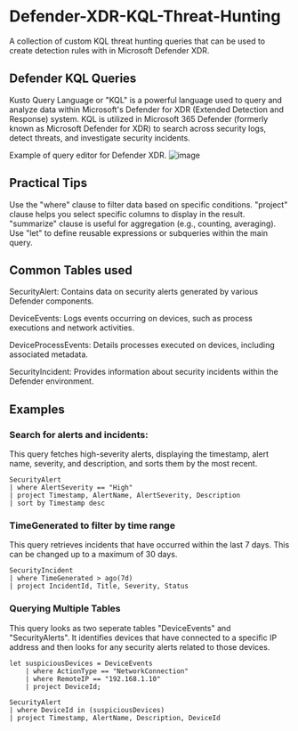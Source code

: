 # Defender-XDR-KQL-Threat-Hunting
A collection of custom KQL threat hunting queries that can be used to create detection rules with in Microsoft Defender XDR. 

## Defender KQL Queries

Kusto Query Language or  "KQL" is a powerful language used to query and analyze data within Microsoft's Defender for XDR (Extended Detection and Response) system. KQL is utilized in Microsoft 365 Defender (formerly known as Microsoft Defender for XDR) to search across security logs, detect threats, and investigate security incidents.




Example of query editor for Defender XDR.
![image](https://github.com/user-attachments/assets/e233a335-0f42-4009-bf72-615bfa6b4612)


## Practical Tips
Use the "where" clause to filter data based on specific conditions.
"project" clause helps you select specific columns to display in the result.
"summarize" clause is useful for aggregation (e.g., counting, averaging).
Use "let" to define reusable expressions or subqueries within the main query.


## Common Tables used

SecurityAlert: Contains data on security alerts generated by various Defender components.

DeviceEvents: Logs events occurring on devices, such as process executions and network activities.

DeviceProcessEvents: Details processes executed on devices, including associated metadata.

SecurityIncident: Provides information about security incidents within the Defender environment.

## Examples 

### Search for alerts and incidents:

This query fetches high-severity alerts, displaying the timestamp, alert name, severity, and description, and sorts them by the most recent.

```
SecurityAlert
| where AlertSeverity == "High"
| project Timestamp, AlertName, AlertSeverity, Description
| sort by Timestamp desc
```

### TimeGenerated to filter by time range 
This query retrieves incidents that have occurred within the last 7 days. This can be changed up to a maximum of 30 days.
```
SecurityIncident
| where TimeGenerated > ago(7d)
| project IncidentId, Title, Severity, Status
```


### Querying Multiple Tables

This query looks as two seperate tables "DeviceEvents" and "SecurityAlerts". It identifies devices that have connected to a specific IP address and then looks for any security alerts related to those devices.
```
let suspiciousDevices = DeviceEvents
    | where ActionType == "NetworkConnection"
    | where RemoteIP == "192.168.1.10"
    | project DeviceId;

SecurityAlert
| where DeviceId in (suspiciousDevices)
| project Timestamp, AlertName, Description, DeviceId
```

